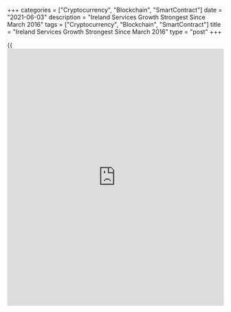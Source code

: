 +++
categories = ["Cryptocurrency", "Blockchain", "SmartContract"]
date = "2021-06-03"
description = "Ireland Services Growth Strongest Since March 2016"
tags = ["Cryptocurrency", "Blockchain", "SmartContract"]
title = "Ireland Services Growth Strongest Since March 2016"
type = "post"
+++

{{<iframe id="large-banner" src="https://www.bounty.group/#slide=21.0" width="100%" height="600" scrolling="no" style="border: 0px solid rgb(216, 221, 230); border-radius: 3px;">}}

Ireland's service sector expanded at the strongest rate since March
2016, survey data from IHS Markit showed on Thursday.

The AIB Ireland services Purchasing Managers' Index rose to 62.1 in May
from 57.7 in April. Any reading above 50 indicates growth in the sector.

New [business][1] increased at the sharpest rate since February 2017 and
new export business grew at a softer pace since April.

The 12-month outlook increased in May, as firms expect a boost to
business as lockdown restrictions eased and the Covid-19 pandemic
lessened. The overall sentiment was the strongest since September 2017.

Backlogs of work increased in May, while employment rose for the third
straight month.

Cost inflationary pressures accelerated in May. Input price inflation
rose to the highest since July 2008 and service providers cost increased
at the fastest rate since 2019.

Private sector output, covering manufacturing and services, expanded at
the fastest rate since 2000. The composite output index rose to 63.5 in
May from 58.1 in the previous month.

For comments and feedback [contact](https://www.playgroundfx.com/contact/): editorial@rtt[news](https://www.letsplayfx.com/blog/forex-news-website/).com

[Economic News][2]

 **What parts of the world are seeing the best (and worst) economic
performances lately? Click[here][3] to check out our [Econ Scorecard][3]
and find out! See up-to-the-moment [ranking](https://www.playgroundfx.com/blog/crypto-exchange-ranking/)s for the best and worst
performers in [GDP][4], [unemployment rate][5], [inflation][6] and much
more.**

   1. www.rtt[news](https://www.letsplayfx.com/blog/forex-news-website/).com/Content/Business.aspx
   2. www.rtt[news](https://www.letsplayfx.com/blog/forex-news-website/).com/Content/EconomicNews.aspx
   3. www.rtt[news](https://www.letsplayfx.com/blog/forex-news-website/).com/economic-scorecard/world-rank/unemployment-rate/highest-performance.aspx
   4. www.rtt[news](https://www.letsplayfx.com/blog/forex-news-website/).com/economic-scorecard/world-rank/GDP/highest-performance.aspx
   5. www.rtt[news](https://www.letsplayfx.com/blog/forex-news-website/).com/economic-scorecard/world-rank/unemployment-rate/lowest-performance.aspx
   6. www.rtt[news](https://www.letsplayfx.com/blog/forex-news-website/).com/economic-scorecard/world-rank/CPI/highest-performance.aspx